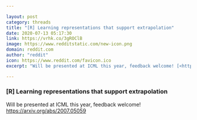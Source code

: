 ```yaml
---

layout: post
category: threads
title: "[R] Learning representations that support extrapolation"
date: 2020-07-13 05:17:30
link: https://vrhk.co/3gROClB
image: https://www.redditstatic.com/new-icon.png
domain: reddit.com
author: "reddit"
icon: https://www.reddit.com/favicon.ico
excerpt: "Will be presented at ICML this year, feedback welcome! [<https://arxiv.org/abs/2007.05059>](<https://arxiv.org/abs/2007.05059>)"

---
```


### [R] Learning representations that support extrapolation

Will be presented at ICML this year, feedback welcome! [<https://arxiv.org/abs/2007.05059>](<https://arxiv.org/abs/2007.05059>)